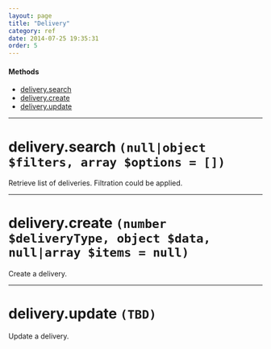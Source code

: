 ```yaml
---
layout: page
title: "Delivery"
category: ref
date: 2014-07-25 19:35:31
order: 5
---
```


#### Methods

 * [delivery.search](#delivery_search)
 * [delivery.create](#delivery_create)
 * [delivery.update](#delivery_update)

----

<h1 id="delivery_search">
delivery.search
<code>(null|object $filters, array $options = [])</code>
</h1>

Retrieve list of deliveries. Filtration could be applied.

----

<h1 id="delivery_create">
delivery.create
<code>(number $deliveryType, object $data, null|array $items = null)</code>
</h1>

Create a delivery.

----

<h1 id="delivery_update">
delivery.update
<code>(TBD)</code>
</h1>

Update a delivery.
